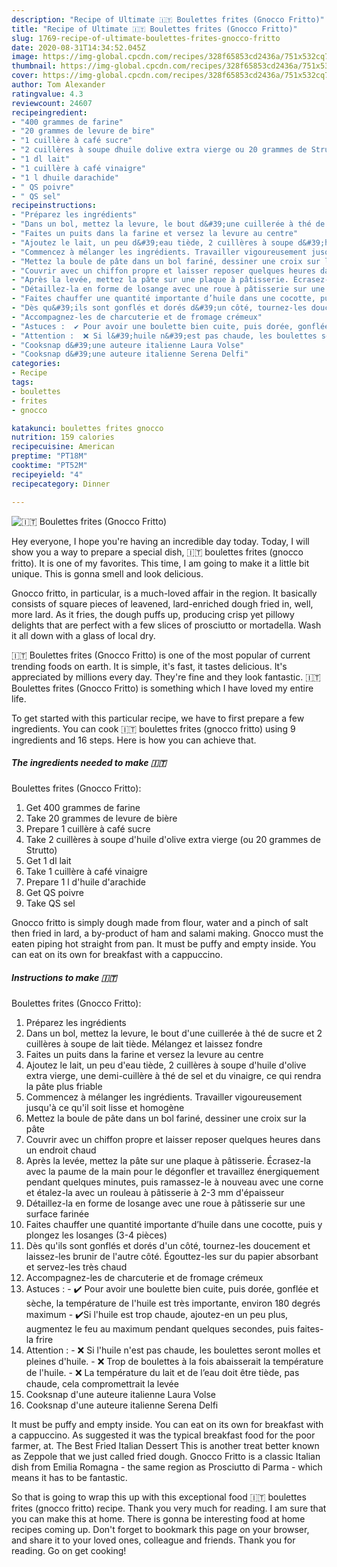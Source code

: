 ```yaml
---
description: "Recipe of Ultimate 🇮🇹 Boulettes frites (Gnocco Fritto)"
title: "Recipe of Ultimate 🇮🇹 Boulettes frites (Gnocco Fritto)"
slug: 1769-recipe-of-ultimate-boulettes-frites-gnocco-fritto
date: 2020-08-31T14:34:52.045Z
image: https://img-global.cpcdn.com/recipes/328f65853cd2436a/751x532cq70/🇮🇹-boulettes-frites-gnocco-fritto-photo-principale-de-la-recette.jpg
thumbnail: https://img-global.cpcdn.com/recipes/328f65853cd2436a/751x532cq70/🇮🇹-boulettes-frites-gnocco-fritto-photo-principale-de-la-recette.jpg
cover: https://img-global.cpcdn.com/recipes/328f65853cd2436a/751x532cq70/🇮🇹-boulettes-frites-gnocco-fritto-photo-principale-de-la-recette.jpg
author: Tom Alexander
ratingvalue: 4.3
reviewcount: 24607
recipeingredient:
- "400 grammes de farine"
- "20 grammes de levure de bire"
- "1 cuillère à café sucre"
- "2 cuillères à soupe dhuile dolive extra vierge ou 20 grammes de Strutto"
- "1 dl lait"
- "1 cuillère à café vinaigre"
- "1 l dhuile darachide"
- " QS poivre"
- " QS sel"
recipeinstructions:
- "Préparez les ingrédients"
- "Dans un bol, mettez la levure, le bout d&#39;une cuillerée à thé de sucre et 2 cuillères à soupe de lait tiède. Mélangez et laissez fondre"
- "Faites un puits dans la farine et versez la levure au centre"
- "Ajoutez le lait, un peu d&#39;eau tiède, 2 cuillères à soupe d&#39;huile d&#39;olive extra vierge, une demi-cuillère à thé de sel et du vinaigre, ce qui rendra la pâte plus friable"
- "Commencez à mélanger les ingrédients. Travailler vigoureusement jusqu&#39;à ce qu&#39;il soit lisse et homogène"
- "Mettez la boule de pâte dans un bol fariné, dessiner une croix sur la pâte"
- "Couvrir avec un chiffon propre et laisser reposer quelques heures dans un endroit chaud"
- "Après la levée, mettez la pâte sur une plaque à pâtisserie. Écrasez-la avec la paume de la main pour le dégonfler et travaillez énergiquement pendant quelques minutes, puis ramassez-le à nouveau avec une corne et étalez-la avec un rouleau à pâtisserie à 2-3 mm d&#39;épaisseur"
- "Détaillez-la en forme de losange avec une roue à pâtisserie sur une surface farinée"
- "Faites chauffer une quantité importante d’huile dans une cocotte, puis y plongez les losanges (3-4 pièces)"
- "Dès qu&#39;ils sont gonflés et dorés d&#39;un côté, tournez-les doucement et laissez-les brunir de l&#39;autre côté. Égouttez-les sur du papier absorbant et servez-les très chaud"
- "Accompagnez-les de charcuterie et de fromage crémeux"
- "Astuces :  ✔️ Pour avoir une boulette bien cuite, puis dorée, gonflée et sèche, la température de l&#39;huile est très importante, environ 180 degrés maximum ✔️Si l&#39;huile est trop chaude, ajoutez-en un peu plus, augmentez le feu au maximum pendant quelques secondes, puis faites-la frire"
- "Attention :  ❌ Si l&#39;huile n&#39;est pas chaude, les boulettes seront molles et pleines d&#39;huile.  ❌ Trop de boulettes à la fois abaisserait la température de l&#39;huile.  ❌ La température du lait et de l’eau doit être tiède, pas chaude, cela compromettrait la levée"
- "Cooksnap d&#39;une auteure italienne Laura Volse"
- "Cooksnap d&#39;une auteure italienne Serena Delfi"
categories:
- Recipe
tags:
- boulettes
- frites
- gnocco

katakunci: boulettes frites gnocco 
nutrition: 159 calories
recipecuisine: American
preptime: "PT18M"
cooktime: "PT52M"
recipeyield: "4"
recipecategory: Dinner

---
```



![🇮🇹
Boulettes frites (Gnocco Fritto)](https://img-global.cpcdn.com/recipes/328f65853cd2436a/751x532cq70/🇮🇹-boulettes-frites-gnocco-fritto-photo-principale-de-la-recette.jpg)

Hey everyone, I hope you're having an incredible day today. Today, I will show you a way to prepare a special dish, 🇮🇹
boulettes frites (gnocco fritto). It is one of my favorites. This time, I am going to make it a little bit unique. This is gonna smell and look delicious.

Gnocco fritto, in particular, is a much-loved affair in the region. It basically consists of square pieces of leavened, lard-enriched dough fried in, well, more lard. As it fries, the dough puffs up, producing crisp yet pillowy delights that are perfect with a few slices of prosciutto or mortadella. Wash it all down with a glass of local dry.

🇮🇹
Boulettes frites (Gnocco Fritto) is one of the most popular of current trending foods on earth. It is simple, it's fast, it tastes delicious. It's appreciated by millions every day. They're fine and they look fantastic. 🇮🇹
Boulettes frites (Gnocco Fritto) is something which I have loved my entire life.


To get started with this particular recipe, we have to first prepare a few ingredients. You can cook 🇮🇹
boulettes frites (gnocco fritto) using 9 ingredients and 16 steps. Here is how you can achieve that.

<!--inarticleads1-->

##### The ingredients needed to make 🇮🇹
Boulettes frites (Gnocco Fritto):

1. Get 400 grammes de farine
1. Take 20 grammes de levure de bière
1. Prepare 1 cuillère à café sucre
1. Take 2 cuillères à soupe d&#39;huile d&#39;olive extra vierge (ou 20 grammes de Strutto)
1. Get 1 dl lait
1. Take 1 cuillère à café vinaigre
1. Prepare 1 l d&#39;huile d&#39;arachide
1. Get  QS poivre
1. Take  QS sel


Gnocco fritto is simply dough made from flour, water and a pinch of salt then fried in lard, a by-product of ham and salami making. Gnocco must the eaten piping hot straight from pan. It must be puffy and empty inside. You can eat on its own for breakfast with a cappuccino. 

<!--inarticleads2-->

##### Instructions to make 🇮🇹
Boulettes frites (Gnocco Fritto):

1. Préparez les ingrédients
1. Dans un bol, mettez la levure, le bout d&#39;une cuillerée à thé de sucre et 2 cuillères à soupe de lait tiède. Mélangez et laissez fondre
1. Faites un puits dans la farine et versez la levure au centre
1. Ajoutez le lait, un peu d&#39;eau tiède, 2 cuillères à soupe d&#39;huile d&#39;olive extra vierge, une demi-cuillère à thé de sel et du vinaigre, ce qui rendra la pâte plus friable
1. Commencez à mélanger les ingrédients. Travailler vigoureusement jusqu&#39;à ce qu&#39;il soit lisse et homogène
1. Mettez la boule de pâte dans un bol fariné, dessiner une croix sur la pâte
1. Couvrir avec un chiffon propre et laisser reposer quelques heures dans un endroit chaud
1. Après la levée, mettez la pâte sur une plaque à pâtisserie. Écrasez-la avec la paume de la main pour le dégonfler et travaillez énergiquement pendant quelques minutes, puis ramassez-le à nouveau avec une corne et étalez-la avec un rouleau à pâtisserie à 2-3 mm d&#39;épaisseur
1. Détaillez-la en forme de losange avec une roue à pâtisserie sur une surface farinée
1. Faites chauffer une quantité importante d’huile dans une cocotte, puis y plongez les losanges (3-4 pièces)
1. Dès qu&#39;ils sont gonflés et dorés d&#39;un côté, tournez-les doucement et laissez-les brunir de l&#39;autre côté. Égouttez-les sur du papier absorbant et servez-les très chaud
1. Accompagnez-les de charcuterie et de fromage crémeux
1. Astuces :  - ✔️ Pour avoir une boulette bien cuite, puis dorée, gonflée et sèche, la température de l&#39;huile est très importante, environ 180 degrés maximum - ✔️Si l&#39;huile est trop chaude, ajoutez-en un peu plus, augmentez le feu au maximum pendant quelques secondes, puis faites-la frire
1. Attention :  - ❌ Si l&#39;huile n&#39;est pas chaude, les boulettes seront molles et pleines d&#39;huile.  - ❌ Trop de boulettes à la fois abaisserait la température de l&#39;huile.  - ❌ La température du lait et de l’eau doit être tiède, pas chaude, cela compromettrait la levée
1. Cooksnap d&#39;une auteure italienne Laura Volse
1. Cooksnap d&#39;une auteure italienne Serena Delfi


It must be puffy and empty inside. You can eat on its own for breakfast with a cappuccino. As suggested it was the typical breakfast food for the poor farmer, at. The Best Fried Italian Dessert This is another treat better known as Zeppole that we just called fried dough. Gnocco Fritto is a classic Italian dish from Emilia Romagna - the same region as Prosciutto di Parma - which means it has to be fantastic. 

So that is going to wrap this up with this exceptional food 🇮🇹
boulettes frites (gnocco fritto) recipe. Thank you very much for reading. I am sure that you can make this at home. There is gonna be interesting food at home recipes coming up. Don't forget to bookmark this page on your browser, and share it to your loved ones, colleague and friends. Thank you for reading. Go on get cooking!
